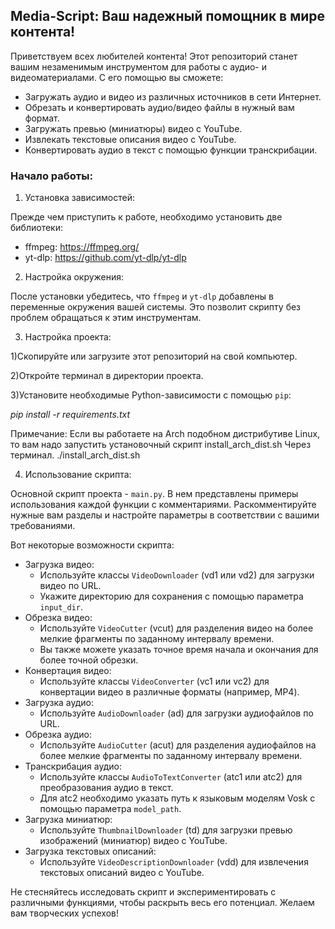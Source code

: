 ## Media-Script: Ваш надежный помощник в мире контента!

Приветствуем всех любителей контента! Этот репозиторий станет вашим незаменимым инструментом для работы с аудио- и видеоматериалами. С его помощью вы сможете:

* Загружать аудио и видео из различных источников в сети Интернет.
* Обрезать и конвертировать аудио/видео файлы в нужный вам формат.
* Загружать превью (миниатюры) видео с YouTube.
* Извлекать текстовые описания видео с YouTube.
* Конвертировать аудио в текст с помощью функции транскрибации.

### Начало работы:

1. Установка зависимостей:

Прежде чем приступить к работе, необходимо установить две библиотеки:

* ffmpeg: https://ffmpeg.org/ 
* yt-dlp: https://github.com/yt-dlp/yt-dlp

2. Настройка окружения:

После установки убедитесь, что `ffmpeg` и `yt-dlp` добавлены в переменные окружения вашей системы. Это позволит скрипту без проблем обращаться к этим инструментам.

3. Настройка проекта:

1)Скопируйте или загрузите этот репозиторий на свой компьютер.

2)Откройте терминал в директории проекта.

3)Установите необходимые Python-зависимости с помощью `pip`:

_pip install -r requirements.txt_

Примечание: Если вы работаете на Arch подобном дистрибутиве Linux, то вам надо запустить установочный скрипт install_arch_dist.sh Через терминал.
./install_arch_dist.sh


4. Использование скрипта:

Основной скрипт проекта - `main.py`. В нем представлены примеры использования каждой функции с комментариями. Раскомментируйте нужные вам разделы и настройте параметры в соответствии с вашими требованиями.

Вот некоторые возможности скрипта:

* Загрузка видео:
    - Используйте классы `VideoDownloader` (vd1 или vd2) для загрузки видео по URL.
    - Укажите директорию для сохранения с помощью параметра `input_dir`.
* Обрезка видео:
    - Используйте `VideoCutter` (vcut) для разделения видео на более мелкие фрагменты по заданному интервалу времени.
    - Вы также можете указать точное время начала и окончания для более точной обрезки.
* Конвертация видео:
    - Используйте классы `VideoConverter` (vc1 или vc2) для конвертации видео в различные форматы (например, MP4).
* Загрузка аудио:
    - Используйте `AudioDownloader` (ad) для загрузки аудиофайлов по URL.
* Обрезка аудио:
    - Используйте `AudioCutter` (acut) для разделения аудиофайлов на более мелкие фрагменты по заданному интервалу времени.
* Транскрибация аудио:
    - Используйте классы `AudioToTextConverter` (atc1 или atc2) для преобразования аудио в текст.
    - Для atc2 необходимо указать путь к языковым моделям Vosk с помощью параметра `model_path`.
* Загрузка миниатюр:
    - Используйте `ThumbnailDownloader` (td) для загрузки превью изображений (миниатюр) видео с YouTube.
* Загрузка текстовых описаний:
    - Используйте `VideoDescriptionDownloader` (vdd) для извлечения текстовых описаний видео с YouTube.

Не стесняйтесь исследовать скрипт и экспериментировать с различными функциями, чтобы раскрыть весь его потенциал. Желаем вам творческих успехов!
